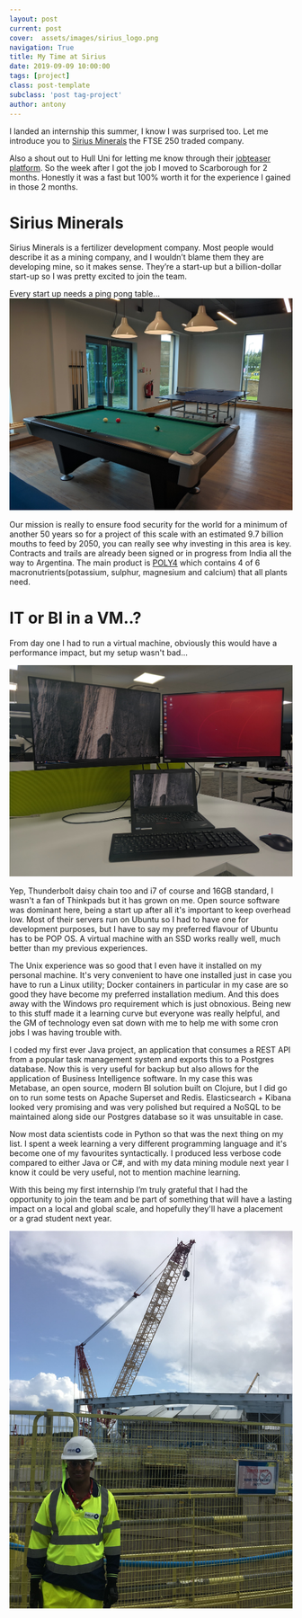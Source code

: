 ```yaml
---
layout: post
current: post
cover:  assets/images/sirius_logo.png
navigation: True
title: My Time at Sirius
date: 2019-09-09 10:00:00
tags: [project]
class: post-template
subclass: 'post tag-project'
author: antony
---
```


I landed an internship this summer, I know I was surprised too. Let me introduce you to [Sirius Minerals](#Sirius) the FTSE 250 traded company.

Also a shout out to Hull Uni for letting me know through their [jobteaser platform](https://hull.jobteaser.com "Job Teaser"). So the week after I got the job I moved to Scarborough for 2 months. Honestly it was a fast but 100% worth it for the experience I gained in those 2 months. <a name="Sirius"></a>

# Sirius Minerals
Sirius Minerals is a fertilizer development company. Most people would describe it as a mining company, and I wouldn’t blame them they are developing mine, so it makes sense. They’re a start-up but a billion-dollar start-up so I was pretty excited to join the team. 
<div style ="text-align:centre">Every start up needs a ping pong table...</div>
<img src="assets/images/sirius_social.jpg" alt="Social Space">

Our mission is really to ensure food security for the world for a minimum of another 50 years so for a project of this scale with an estimated 9.7 billion mouths to feed by 2050, you can really see why investing in this area is key. Contracts and trails are already been signed or in progress from India all the way to Argentina. The main product is [POLY4]( https://www.poly4.com) which contains 4 of 6 macronutrients(potassium, sulphur, magnesium and calcium) that all plants need. 
# IT or BI in a VM..?
From day one I had to run a virtual machine, obviously this would have a performance impact, but my setup wasn't bad...
<p><img src="assets/images/sirius_setup.jpg" alt="My Setup"></p>
Yep, Thunderbolt daisy chain too and i7 of course and 16GB standard, I wasn't a fan of Thinkpads but it has grown on me. Open source software was dominant here, being a start up after all it's important to keep overhead low. Most of their servers run on Ubuntu so I had to have one for development purposes, but I have to say my preferred flavour of Ubuntu has to be POP OS. A virtual machine with an SSD works really well, much better than my previous experiences.

The Unix experience was so good that I even have it installed on my personal machine. It's very convenient to have one installed just in case you have to run a Linux utility; Docker containers in particular in my case are so good they have become my preferred installation medium. And this does away with the Windows pro requirement which is just obnoxious. Being new to this stuff made it a learning curve but everyone was really helpful, and the GM of technology even sat down with me to help me with some cron jobs I was having trouble with.

I coded my first ever Java project, an application that consumes a REST API from a popular task management system and exports this to a Postgres database. Now this is very useful for backup but also allows for the application of Business Intelligence software. In my case this was Metabase, an open source, modern BI solution built on Clojure, but I did go on to run some tests on Apache Superset and Redis. Elasticsearch + Kibana looked very promising and was very polished but required a NoSQL to be maintained along side our Postgres database so it was unsuitable in case.

Now most data scientists code in Python so that was the next thing on my list. I spent a week learning a very different programming language and it's become one of my favourites syntactically. I produced less verbose code compared to either Java or C#, and with my data mining module next year I know it could be very useful, not to mention machine learning.

With this being my first internship I’m truly grateful that I had the opportunity to join the team and be part of something that will have a lasting impact on a local and global scale, and hopefully they'll have a placement or a grad student next year.
<p><img src="assets/images/mine.jpg" alt="My Setup"></p>
